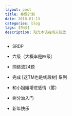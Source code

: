 ```yaml
---
layout: post
title: 寒假计划
date: 2018-01-13
categories: blog
tags: [杂谈]
description: 阳光本该在晴天绽放
---
```


- SRDP

- 六级（大概率是四级）

- 网络流24题

- 完成 [这TM也是线段树] 系列

- 和小姐姐增进感情（雾）

- 树分治入门

- 新年快乐
